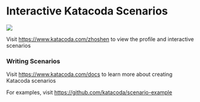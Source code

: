 # Interactive Katacoda Scenarios

[![](http://shields.katacoda.com/katacoda/zhoshen/count.svg)](https://www.katacoda.com/zhoshen "Get your profile on Katacoda.com")

Visit https://www.katacoda.com/zhoshen to view the profile and interactive scenarios

### Writing Scenarios
Visit https://www.katacoda.com/docs to learn more about creating Katacoda scenarios

For examples, visit https://github.com/katacoda/scenario-example
